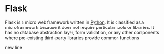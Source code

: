 # Flask


Flask is a micro web framework written in [Python](/wiki/Python). It is classified as a microframework because it does not require particular tools or libraries. It has no database abstraction layer, form validation, or any other components where pre-existing third-party libraries provide common functions

new line